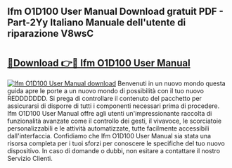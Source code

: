 ## Ifm O1D100 User Manual Download gratuit PDF - Part-2Yy Italiano Manuale dell'utente di riparazione V8wsC

# <h2><a href="http://dfaqcg.blite.top/?on=Ifm+O1D100+User+Manual">🔗Download 👉🔴 Ifm O1D100 User Manual</a></h2>

[![Ifm O1D100 User Manual download](https://i.imgur.com/lujVjoI.png)](http://dfaqcg.blite.top/?on=Ifm+O1D100+User+Manual)
Benvenuti in un nuovo mondo questa guida apre le porte a un nuovo mondo di possibilità con il tuo nuovo REDDDDDDD. Si prega di controllare il contenuto del pacchetto per assicurarsi di disporre di tutti i componenti necessari prima di procedere. Ifm O1D100 User Manual offre agli utenti un'impressionante raccolta di funzionalità avanzate come il controllo dei gesti, il vivavoce, le scorciatoie personalizzabili e le attività automatizzate, tutte facilmente accessibili dall'interfaccia. Confidiamo che Ifm O1D100 User Manual sia stata una risorsa completa per i tuoi sforzi per conoscere le specifiche del tuo nuovo dispositivo. In caso di domande o dubbi, non esitare a contattare il nostro Servizio Clienti.
